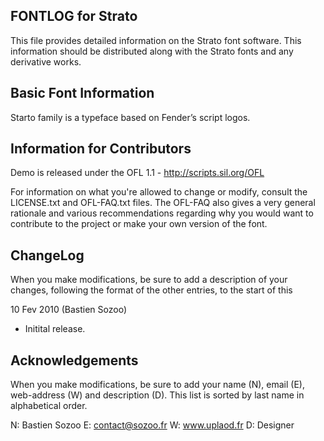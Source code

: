 FONTLOG for Strato
-------------------

This file provides detailed information on the Strato font software.
This information should be distributed along with the Strato fonts
and any derivative works.


Basic Font Information
--------------------------

Starto family is a typeface based on Fender’s script logos.


Information for Contributors
------------------------------

Demo is released under the OFL 1.1 - http://scripts.sil.org/OFL

For information on what you're allowed to change or modify, consult the
LICENSE.txt and OFL-FAQ.txt files. The OFL-FAQ also gives a very general
rationale and various recommendations regarding why you would want to
contribute to the project or make your own version of the font.


ChangeLog
----------

When you make modifications, be sure to add a description of your changes,
following the format of the other entries, to the start of this 

10 Fev 2010 (Bastien Sozoo)
- Initital release.


Acknowledgements
-------------------------

When you make modifications, be sure to add your name (N), email (E),
web-address (W) and description (D). This list is sorted by last name in
alphabetical order.

  N: Bastien Sozoo
  E: contact@sozoo.fr
  W: www.uplaod.fr
  D: Designer
